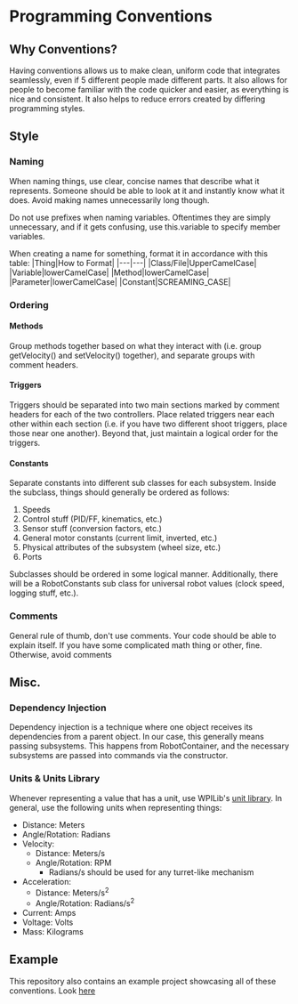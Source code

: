 # Programming Conventions

## Why Conventions?

Having conventions allows us to make clean, uniform code that integrates seamlessly, even if 5 different people made different parts. It also allows for people to become familiar with the code quicker and easier, as everything is nice and consistent. It also helps to reduce errors created by differing programming styles.

## Style

### Naming

When naming things, use clear, concise names that describe what it represents. Someone should be able to look at it and instantly know what it does. Avoid making names unnecessarily long though. 

Do not use prefixes when naming variables. Oftentimes they are simply unnecessary, and if it gets confusing, use this.variable to specify member variables.

When creating a name for something, format it in accordance with this table:
|Thing|How to Format|
|---|---|
|Class/File|UpperCamelCase|
|Variable|lowerCamelCase|
|Method|lowerCamelCase|
|Parameter|lowerCamelCase|
|Constant|SCREAMING_CASE|

### Ordering

<h4>Methods</h4>

Group methods together based on what they interact with (i.e. group getVelocity() and setVelocity() together), and separate groups with comment headers.

<h4>Triggers</h4>

Triggers should be separated into two main sections marked by comment headers for each of the two controllers. Place related triggers near each other within each section (i.e. if you have two different shoot triggers, place those near one another). Beyond that, just maintain a logical order for the triggers.

<h4>Constants</h4>

Separate constants into different sub classes for each subsystem. Inside the subclass, things should generally be ordered as follows:
1. Speeds
2. Control stuff (PID/FF, kinematics, etc.)
3. Sensor stuff (conversion factors, etc.)
4. General motor constants (current limit, inverted, etc.)
5. Physical attributes of the subsystem (wheel size, etc.)
6. Ports

Subclasses should be ordered in some logical manner. Additionally, there will be a RobotConstants sub class for universal robot values (clock speed, logging stuff, etc.).

### Comments

General rule of thumb, don't use comments. Your code should be able to explain itself. If you have some complicated math thing or other, fine. Otherwise, avoid comments

## Misc.

### Dependency Injection

Dependency injection is a technique where one object receives its dependencies from a parent object. In our case, this generally means passing subsystems. This happens from RobotContainer, and the necessary subsystems are passed into commands via the constructor. 

### Units & Units Library

Whenever representing a value that has a unit, use WPILib's [unit library](https://docs.wpilib.org/en/stable/docs/software/basic-programming/java-units.html). In general, use the following units when representing things:

- Distance: Meters
- Angle/Rotation: Radians
- Velocity:
  - Distance: Meters/s
  - Angle/Rotation: RPM
    - Radians/s should be used for any turret-like mechanism
- Acceleration:
  - Distance: Meters/s<sup>2</sup>
  - Angle/Rotation: Radians/s<sup>2</sup>
- Current: Amps
- Voltage: Volts
- Mass: Kilograms

## Example

This repository also contains an example project showcasing all of these conventions. Look [here](https://github.com/koibots8230/Programming-Conventions/tree/main/ExampleProject)
